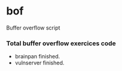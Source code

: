 # bof
Buffer overflow script 
### Total buffer overflow exercices code 
* brainpan finished.
* vulnserver finished.

